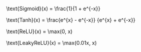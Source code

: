 \text{Sigmoid}(x)  = \frac{1}{1 + e^{-x}}

\text{Tanh}(x) = \frac{e^{x} - e^{-x}} {e^{x} + e^{-x}}

\text{ReLU}(x) = \max(0, x)

\text{LeakyReLU}(x) = \max(0.01x, x)
